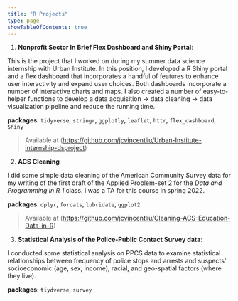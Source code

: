 ```yaml
---
title: "R Projects"
type: page
showTableOfContents: true
---
```


1. **Nonprofit Sector In Brief Flex Dashboard and Shiny Portal**:
      
This is the project that I worked on during my summer data science internship with Urban Institute. In this position, I developed a R Shiny portal and a flex dashboard that incorporates a handful of features to enhance user interactivity and expand user choices. Both dashboards incorporate a number of interactive charts and maps. I also created a number of easy-to- helper functions to develop a data acquisition -> data cleaning -> data visualization pipeline and reduce the running time.

$\textbf{packages}$: `tidyverse`, `stringr`, `ggplotly`, `leaflet`, `httr`, `flex_dashboard`, `Shiny`

> Available at (https://github.com/jcvincentliu/Urban-Institute-internship-dsproject)

      
2. **ACS Cleaning**

I did some simple data cleaning of the American Community Survey data for my writing of the first draft of the Applied Problem-set 2 for the *Data and Programming in R 1* class. I was a TA for this course in spring 2022. 

$\textbf{packages}$: `dplyr`, `forcats`, `lubridate`, `ggplot2`

> Available at (https://github.com/jcvincentliu/Cleaning-ACS-Education-Data-in-R)


3. **Statistical Analysis of the Police-Public Contact Survey data**:

I conducted some statistical analysis on PPCS data to examine statistical relationships
  between frequency of police stops and arrests and suspects' socioeconomic (age, sex, income), racial, and geo-spatial factors (where they live).

$\textbf{packages}$: `tiydverse`, `survey`
